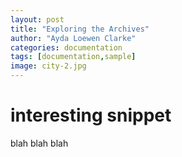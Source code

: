 ```yaml
---
layout: post
title: "Exploring the Archives"
author: "Ayda Loewen Clarke"
categories: documentation
tags: [documentation,sample]
image: city-2.jpg
---
```


# interesting snippet

blah blah blah
